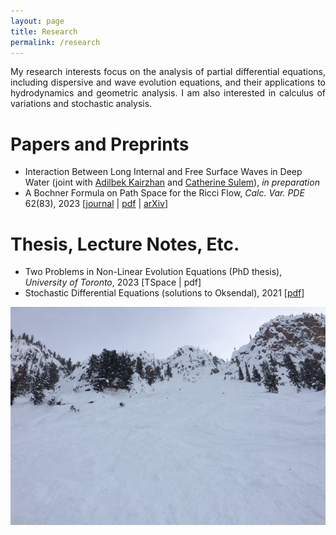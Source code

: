 ```yaml
---
layout: page
title: Research
permalink: /research
---
```


<div style='text-align: justify;'>
My research interests focus on the analysis of partial differential equations, including dispersive and wave evolution equations, and their applications to hydrodynamics and geometric analysis. I am also interested in calculus of variations and stochastic analysis.
</div>

Papers and Preprints
======

  - Interaction Between Long Internal and Free Surface Waves in Deep Water (joint with [Adilbek Kairzhan](https://sites.google.com/view/akairzhan) and [Catherine Sulem](https://www.math.toronto.edu/sulem/)), _in preparation_
  - A Bochner Formula on Path Space for the Ricci Flow, _Calc. Var. PDE_ 62(83), 2023 \[[journal](https://doi.org/10.1007/s00526-022-02420-3) \| [pdf](/assets/1909.04193.pdf) \| [arXiv](https://arxiv.org/abs/1909.04193)\]

Thesis, Lecture Notes, Etc.
======

  - Two Problems in Non-Linear Evolution Equations (PhD thesis), _University of Toronto_, 2023 \[TSpace \| pdf\]
  - Stochastic Differential Equations (solutions to Oksendal), 2021 \[[pdf](/assets/Solutions_to_Oksendal.pdf)\]

![](assets/img/KHMR_Terminator.jpg)
